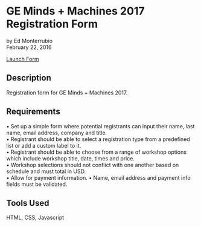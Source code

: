 # GE Minds + Machines 2017 Registration Form
by Ed Monterrubio</br>
February 22, 2016

<a href="#" target="_blank">Launch Form</a>

## Description
Registration form for GE Minds + Machines 2017.

## Requirements
• Set up a simple form where potential registrants can input their name, last name, email address, company and title.</br>
• Registrant should be able to select a registration type from a predefined list or add a custom label to it.</br>
• Registrant should be able to choose from a range of workshop options which include workshop title, date, times and price.</br>
• Workshop selections should not conflict with one another based on schedule and must total in USD.</br>
• Allow for payment information.
• Name, email address and payment info fields must be validated.

## Tools Used
HTML, CSS, Javascript
